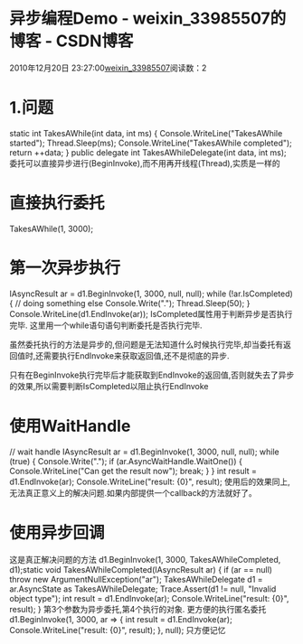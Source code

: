 # 异步编程Demo - weixin_33985507的博客 - CSDN博客
2010年12月20日 23:27:00[weixin_33985507](https://me.csdn.net/weixin_33985507)阅读数：2
# 1.问题
static int TakesAWhile(int data, int ms)
{
    Console.WriteLine("TakesAWhile started");
    Thread.Sleep(ms);
    Console.WriteLine("TakesAWhile completed");
    return ++data;
}
public delegate int TakesAWhileDelegate(int data, int ms);
委托可以直接异步进行(BeginInvoke),而不用再开线程(Thread),实质是一样的
# 直接执行委托
TakesAWhile(1, 3000);
# 第一次异步执行
IAsyncResult ar = d1.BeginInvoke(1, 3000, null, null);
while (!ar.IsCompleted)
{
    // doing something else
    Console.Write(".");
    Thread.Sleep(50);
}
Console.WriteLine(d1.EndInvoke(ar));
IsCompleted属性用于判断异步是否执行完毕.
这里用一个while语句语句判断委托是否执行完毕.
  
虽然委托执行的方法是异步的,但问题是无法知道什么时候执行完毕,却当委托有返回值时,还需要执行EndInvoke来获取返回值,还不是彻底的异步.
  
只有在BeginInvoke执行完毕后才能获取到EndInvoke的返回值,否则就失去了异步的效果,所以需要判断IsCompleted以阻止执行EndInvoke
# 使用WaitHandle
// wait handle
 IAsyncResult ar = d1.BeginInvoke(1, 3000, null, null);
 while (true)
 {
     Console.Write(".");
     if (ar.AsyncWaitHandle.WaitOne())
     {
         Console.WriteLine("Can get the result now");
         break;
     }
 }
 int result = d1.EndInvoke(ar);
 Console.WriteLine("result: {0}", result);
使用后的效果同上,无法真正意义上的解决问题.如果内部提供一个callback的方法就好了。
# 使用异步回调
这是真正解决问题的方法
d1.BeginInvoke(1, 3000, TakesAWhileCompleted, d1);static void TakesAWhileCompleted(IAsyncResult ar)
{
    if (ar == null) throw new ArgumentNullException("ar");
    TakesAWhileDelegate d1 = ar.AsyncState as TakesAWhileDelegate;
    Trace.Assert(d1 != null, "Invalid object type");
    int result = d1.EndInvoke(ar);
    Console.WriteLine("result: {0}", result);
}
第3个参数为异步委托,第4个执行的对象.
更方便的执行匿名委托
d1.BeginInvoke(1, 3000,
   ar =>
   {
       int result = d1.EndInvoke(ar);
       Console.WriteLine("result: {0}", result);
   },
   null);
只方便记忆
